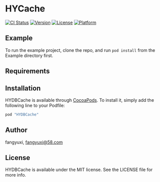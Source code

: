 # HYCache

[![CI Status](http://img.shields.io/travis/fangyuxi/HYCache.svg?style=flat)](https://travis-ci.org/fangyuxi/HYCache)
[![Version](https://img.shields.io/cocoapods/v/HYCache.svg?style=flat)](http://cocoapods.org/pods/HYDBCache)
[![License](https://img.shields.io/cocoapods/l/HYCache.svg?style=flat)](http://cocoapods.org/pods/HYDBCache)
[![Platform](https://img.shields.io/cocoapods/p/HYCache.svg?style=flat)](http://cocoapods.org/pods/HYDBCache)

## Example

To run the example project, clone the repo, and run `pod install` from the Example directory first.

## Requirements

## Installation

HYDBCache is available through [CocoaPods](http://cocoapods.org). To install
it, simply add the following line to your Podfile:

```ruby
pod "HYDBCache"
```

## Author

fangyuxi, fangyuxi@58.com

## License

HYDBCache is available under the MIT license. See the LICENSE file for more info.
